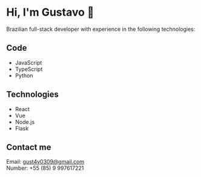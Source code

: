 # Hi, I'm Gustavo 👋

Brazilian full-stack developer with experience in the following technologies:

## Code
- JavaScript
- TypeScript
- Python

## Technologies
- React
- Vue
- Node.js
- Flask

## Contact me

Email: gust4v0309@gmail.com <br/>
Number: +55 (85) 9 997617221
